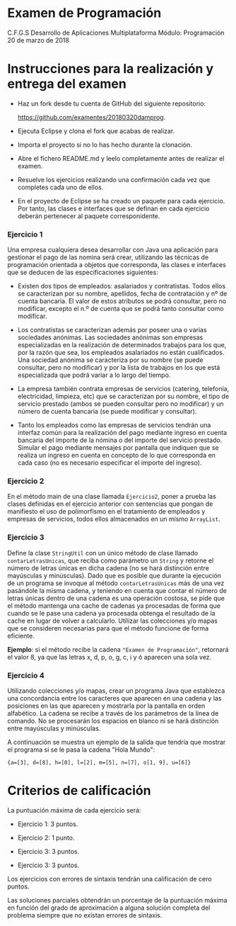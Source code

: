 # Examen de Programación

C.F.G.S Desarrollo de Aplicaciones Multiplataforma
Módulo: Programación
20 de marzo de 2018

# Instrucciones para la realización y entrega del examen

*	Haz un fork desde tu cuenta de GitHub del siguiente repositorio:

	https://github.com/examentes/20180320damprog.


*	Ejecuta Eclipse y clona el fork que acabas de realizar.


*	Importa el proyecto si no lo has hecho durante la clonación.


*	Abre el fichero README.md y leelo completamente antes de realizar el examen.


*	Resuelve los ejercicios realizando una confirmación cada vez que completes cada uno de ellos.

*	En el proyecto de Eclipse se ha creado un paquete para cada ejercicio. Por tanto, las clases e interfaces que se definan en cada ejercicio deberán pertenecer al paquete corresponidente.

### Ejercicio 1

Una empresa cualquiera desea desarrollar con Java una aplicación para gestionar el pago de las nomina será crear, utilizando las técnicas de programación orientada a objetos que corresponda, las clases e interfaces que se deducen de las especificaciones siguientes:

*	Existen dos tipos de empleados: asalariados y contratistas. Todos ellos se caracterizan por su nombre, apellidos, fecha de contratación y nº de cuenta bancaria. El valor de estos atributos se podrá consultar, pero no modificar, excepto el n.º de cuenta que se podrá tanto consultar como modificar.


*	Los contratistas se caracterizan además por poseer una o varias sociedades anónimas. Las sociedades anónimas son empresas especializadas en la realización de determinados trabajos para los que, por la razón que sea, los empleados asalariados no están cualificados. Una sociedad anónima se caracteriza por su nombre (se puede consultar, pero no modificar) y por la lista de trabajos en los que está especializada que podrá variar a lo largo del tiempo.


*	La empresa también contrata empresas de servicios (catering, telefonía, electricidad, limpieza, etc) que se caracterizan por su nombre, el tipo de servicio prestado (ambos se pueden consultar pero no modificar) y un número de cuenta bancaria (se puede modificar y consultar).


*	Tanto los empleados como las empresas de servicios tendrán una interfaz común para la realización del pago mediante ingreso en cuenta bancaria del importe de la nómina o del importe del servicio prestado. Simular el pago mediante mensajes por pantalla que indiquen que se realiza un ingreso en cuenta en concepto de lo que corresponda en cada caso (no es necesario especificar el importe del ingreso).

### Ejercicio 2

En el método main de una clase llamada `Ejercicio2`, poner a prueba las clases definidas en el ejercicio anterior con sentencias que pongan de manifiesto el uso de polimorfismo en el tratamiento de empleados y empresas de servicios, todos ellos almacenados en un mismo `ArrayList`.

### Ejercicio 3

Define la clase `StringUtil` con un único método de clase llamado `contarLetrasUnicas`, que reciba como parámetro un `String` y retorne el número de letras únicas en dicha cadena (no se hará distinción entre mayúsculas y minúsculas). Dado que es posible que durante la ejecución de un programa se invoque al método `contarLetrasUnicas` más de una vez pasándole la misma cadena, y teniendo en cuenta que contar el número de letras únicas dentro de una cadena es una operación costosa, se pide que el método mantenga una cache de cadenas ya procesadas de forma que cuando se le pase una cadena ya procesada obtenga el resultado de la cache en lugar de volver a calcularlo. Utilizar las colecciones y/o mapas que se consideren necesarias para que el método funcione de forma eficiente.

**Ejemplo**: si el método recibe la cadena `"Examen de Programación"`, retornará el valor 8, ya que las letras x, d, p, o, g, c, i y ó aparecen una sola vez.

### Ejercicio 4

Utilizando colecciones y/o mapas, crear un programa Java que establezca una concordancia entre los caracteres que aparecen en una cadena y las posiciones en las que aparecen y mostrarla por la pantalla en orden alfabético. La cadena se recibe a través de los parámetros de la línea de comando. No se procesarán los espacios en blanco ni se hará distinción entre mayúsculas y minúsculas.

A continuación se muestra un ejemplo de la salida que tendría que mostrar el programa si se le pasa la cadena "Hola Mundo":

	{a=[3], d=[8], h=[0], l=[2], m=[5], n=[7], o[1, 9], u=[6]}

# Criterios de calificación

La puntuación máxima de cada ejercicio será:

*	Ejercicio 1: 3 puntos.


*	Ejercicio 2: 1 punto.


*	Ejercicio 3: 3 puntos.


*	Ejercicio 3: 3 puntos.

Los ejercicios con errores de sintaxis tendrán una calificación de cero puntos.

Las soluciones parciales obtendrán un porcentaje de la puntuación máxima en función del grado de aproximación a alguna solución completa del problema siempre que no existan errores de sintaxis.

